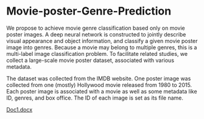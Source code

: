 # Movie-poster-Genre-Prediction
We propose to achieve movie genre classification based only on movie poster images. A deep neural network is constructed to jointly describe visual appearance and object information, and classify a given movie poster image into genres. Because a movie may belong to multiple genres, this is a multi-label image classification problem. To facilitate related studies, we collect a large-scale movie poster dataset, associated with various metadata. 

The dataset was collected from the IMDB website. One poster image was collected from one (mostly) Hollywood movie released from 1980 to 2015. Each poster image is associated with a movie as well as some metadata like ID, genres, and box office. The ID of each image is set as its file name.


[Doc1.docx](https://github.com/Aayush080/Movie-poster-Genre-Prediction/files/5231003/Doc1.docx)




